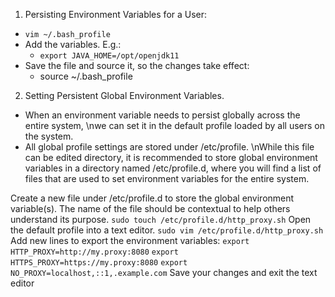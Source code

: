 1. Persisting Environment Variables for a User:
* `vim ~/.bash_profile`
* Add the variables. E.g.:
  * `export JAVA_HOME=/opt/openjdk11`
* Save the file and source it, so the changes take effect:
  * source ~/.bash_profile
2. Setting Persistent Global Environment Variables.
* When an environment variable needs to persist globally across the entire system, 
\nwe can set it in the default profile loaded by all users on the system.
* All global profile settings are stored under /etc/profile.
\nWhile this file can be edited directory, 
it is recommended to store global environment variables in a directory named /etc/profile.d, 
where you will find a list of files that are used to set environment variables for the entire system.

Create a new file under /etc/profile.d to store the global environment variable(s). 
The name of the file should be contextual to help others understand its purpose.
`sudo touch /etc/profile.d/http_proxy.sh`
Open the default profile into a text editor.
`sudo vim /etc/profile.d/http_proxy.sh`
Add new lines to export the environment variables:
`export HTTP_PROXY=http://my.proxy:8080`
`export HTTPS_PROXY=https://my.proxy:8080`
`export NO_PROXY=localhost,::1,.example.com`
Save your changes and exit the text editor
